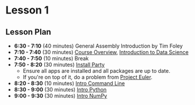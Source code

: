 # Lesson 1

## Lesson Plan

- **6:30 - 7:10** (40 minutes) General Assembly Introduction by Tim Foley
- **7:10 - 7:40** (30 minutes) [Course Overview][1], [Introduction to Data Science][2]
- **7:40 - 7:50** (10 minutes) Break
- **7:50 - 8:20** (30 minutes) [Install Party][3]
	- Ensure all apps are installed and all packages are up to date.
	- If you're on top of it, do a problem from [Project Euler](https://projecteuler.net/problem=1).
- **8:20 - 8:30** (10 minutes) [Intro Command Line][4]
- **8:30 - 9:00** (30 minutes) [Intro Python][5]
- **9:00 - 9:30** (30 minutes) [Intro NumPy][6]

[1]: notebooks/course-overview.ipynb
[2]: notebooks/intro-data-science.ipynb
[3]: notebooks/install-party.ipynb
[4]: notebooks/intro-command-line.ipynb
[5]: notebooks/intro-python.ipynb
[6]: notebooks/intro-numpy.ipynb